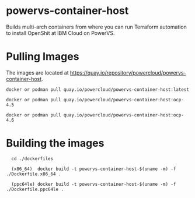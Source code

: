 # powervs-container-host

Builds multi-arch containers from where you can run Terraform automation to install OpenShit at IBM Cloud on PowerVS.

# Pulling Images

The images are located at https://quay.io/repository/powercloud/powervs-container-host.

```
docker or podman pull quay.io/powercloud/powervs-container-host:latest

docker or podman pull quay.io/powercloud/powervs-container-host:ocp-4.5

docker or podman pull quay.io/powercloud/powervs-container-host:ocp-4.6
```

# Building the images

```
  cd ./dockerfiles

  (x86_64)  docker build -t powervs-container-host-$(uname -m) -f ./Dockerfile.x86_64 .

  (ppc64le) docker build -t powervs-container-host-$(uname -m) -f ./Dockerfile.ppc64le .
```
